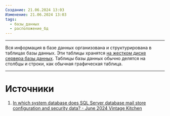 ```yaml
---
Создание: 21.06.2024 13:03
Изменение: 21.06.2024 13:03
tags:
  - базы_данных
  - расположение_бд
---
```

***

Вся информация в базе данных организована и структурирована в таблицах базы данных. Эти таблицы хранятся [на жестком диске сервера базы данных](https://vintage-kitchen.com/ru/faq/in-which-system-database-does-sql-server-database-mail-store-configuration-and-security-data/#Where_are_the_databases_stored:~:text=%D1%81%D1%82%D1%80%D1%83%D0%BA%D1%82%D1%83%D1%80%D0%B8%D1%80%D0%BE%D0%B2%D0%B0%D0%BD%D0%BD%D1%8B%D1%85%20%D0%B7%D0%B0%D0%BF%D1%80%D0%BE%D1%81%D0%BE%D0%B2%20(SQL).-,%D0%93%D0%B4%D0%B5%20%D1%85%D1%80%D0%B0%D0%BD%D1%8F%D1%82%D1%81%D1%8F%20%D0%B1%D0%B0%D0%B7%D1%8B%20%D0%B4%D0%B0%D0%BD%D0%BD%D1%8B%D1%85%3F,-%D0%92%D1%81%D1%8F%20%D0%B8%D0%BD%D1%84%D0%BE%D1%80%D0%BC%D0%B0%D1%86%D0%B8%D1%8F%20%D0%B2). Таблицы базы данных обычно делятся на столбцы и строки, как обычная графическая таблица.

***

# Источники
1. [In which system database does SQL Server database mail store configuration and security data? - June 2024 Vintage Kitchen](https://vintage-kitchen.com/ru/faq/in-which-system-database-does-sql-server-database-mail-store-configuration-and-security-data/#Where_are_the_databases_stored:~:text=%D1%81%D1%82%D1%80%D1%83%D0%BA%D1%82%D1%83%D1%80%D0%B8%D1%80%D0%BE%D0%B2%D0%B0%D0%BD%D0%BD%D1%8B%D1%85%20%D0%B7%D0%B0%D0%BF%D1%80%D0%BE%D1%81%D0%BE%D0%B2%20(SQL).-,%D0%93%D0%B4%D0%B5%20%D1%85%D1%80%D0%B0%D0%BD%D1%8F%D1%82%D1%81%D1%8F%20%D0%B1%D0%B0%D0%B7%D1%8B%20%D0%B4%D0%B0%D0%BD%D0%BD%D1%8B%D1%85%3F,-%D0%92%D1%81%D1%8F%20%D0%B8%D0%BD%D1%84%D0%BE%D1%80%D0%BC%D0%B0%D1%86%D0%B8%D1%8F%20%D0%B2)



